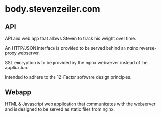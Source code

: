 
# body.stevenzeiler.com

## API

API and web app that allows Steven to track his weight over time.

An HTTP/JSON interface is provided to be served behind an nginx
reverse-proxy webserver.

SSL encryption is to be provided by the nginx webserver instead of
the application.

Intended to adhere to the 12-Factor software design principles.

## Webapp

HTML & Javascript web application that communicates with the webserver
and is designed to be served as static files from nginx.

